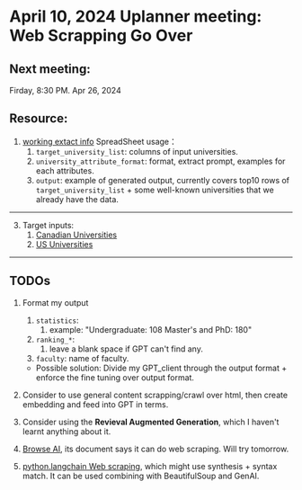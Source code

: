 # April 10, 2024 Uplanner meeting: Web Scrapping Go Over

## Next meeting:
Firday, 8:30 PM. Apr 26, 2024

## Resource:
1. [working extact info](https://docs.google.com/spreadsheets/d/1CicjqDh97Ob4S339BG8jL0dRjtBug3q8AC2KiPrgHUE/edit#gid=1820803381)
SpreadSheet usage：
   1. `target_university_list`: columns of input universities.
   2. `university_attribute_format`: format, extract prompt, examples for each attributes.
   3. `output`: example of generated output, currently covers top10 rows of `target_university_list` + some well-known universities that we already have the data.
___
3. Target inputs:
   1. [Canadian Universities](https://docs.google.com/spreadsheets/d/1XyvBCAWQpl3dyydJQuYUmd41uw6famuVA6uSmI13TP4/edit?usp=sharing)
   2.  [US Universities](https://docs.google.com/spreadsheets/d/1JUUkxXz6MJ56CcIkeqhv8C9q39sg3sSvGIwRsTk6kkM/edit?usp=sharing)

___
## TODOs
1. Format my output
   1. `statistics`: 
      1. example: "Undergraduate: 108 Master's and PhD: 180"
   2. `ranking_*`:
      1. leave a blank space if GPT can't find any.
   3. `faculty`: name of faculty.
   + Possible solution: Divide my GPT_client through the output format + enforce the fine tuning over output format.

2. Consider to use general content scrapping/crawl over html, then create embedding and feed into GPT in terms.
3. Consider using the **Revieval Augmented Generation**, which I haven't learnt anything about it.
4. [Browse AI](https://www.browse.ai/?utm_source=adwords&utm_medium=paid&utm_campaign=Search-tcpa-broad&utm_content=Website%20Scraping&utm_ad=689312777005&utm_term=web%20scraping&matchtype=b&ad_id=689312777005&gad_source=1), its document says it can do web scraping. Will try tomorrow.
5. [python.langchain Web scraping](https://python.langchain.com/docs/use_cases/web_scraping/), which might use synthesis + syntax match. It can be used combining with BeautifulSoup and GenAI. 

